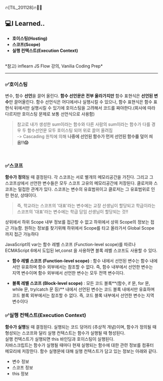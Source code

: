 🔥[TIL_201128]🔥🏃‍♀️

## 💻I Learned..
- **호이스팅(Hosting)**
- **스코프(Scope)**
- **실행 컨텍스트(Execution Context)**
</br>
 *참고) inflearn JS Flow 강의, Vanilia Coding Prep*

---------------

### ✅호이스팅

변수, 함수 **선언**을 끌어 올린다. **함수 선언문은 전부 올라가지만** 함수 표현식은 **선언된 변수**만 끌어올린다.
함수 선언식은 어디에서나 실행시킬 수 있으나, 함수 표현식은 함수 표현식 뒤에서만 실행시킬 수 있기에 호이스팅을 고려해서 코드를 짜야한다.(회사에 따라 다르지만 호이스팅 문제로 보통 선언식으로 사용함)

> 참고로 내가 생성한 sum이라는 함수와 다른 사람의 sum이라는 함수가 다를 경우 두 함수선언문 모두 호이스팅 되어 위로 끌어 올려짐 </br>
> -> Cascading 원칙에 의해 **나중에 선언된 함수가 먼저 선언된 함수를 덮어 씌움!!😱** 

<br/>

### ✅스코프 
**함수가 정의**될 때 결정된다.
각 스코프는 서로 별개의 메모리공간을 가진다. 그리고 그 스코프상에서 선언한 변수들은 모두 스코프 고유의 메모리공간에 저장된다. 클로저와 스코프는 밀접한 관계가 있다. 스코프는 변수의 유효범위이고 클로저는 그 유효범위로 인한 현상, 상태이다. </br>
>즉, 학교라는 스코프의 '대표'라는 변수에는 교장 선생님이 할당되고 학급이라는 스코프의 '대표'라는 변수에는 학급 담임 선생님이 할당되는 것!!

 상위에서 하위 Scope 내부 정보를 접근할 수 없고 하위에서 상위 Scope의 정보는 접근 가능함. 원하는 정보를 찾기위해 하위에서 Scope를 타고 올라가서 Global Scope까지 접근 가능하다
<br/>

JavaScript의 var는 함수 레벨 스코프 (Function-level scope)를 따르나 ECMAScript 6에서 도입된 let,const 을 사용하면 블록 레벨 스코프도 사용할 수 있다.

- **함수 레벨 스코프 (Function-level scope)** : 함수 내에서 선언된 변수는 함수 내에서만 유효하며 함수 외부에서는 참조할 수 없다. 즉, 함수 내부에서 선언한 변수는 지역 변수이며 함수 외부에서 선언한 변수는 모두 전역 변수이다.
  
- **블록 레벨 스코프 (Block-level scope)** : 모든 코드 블록**(함수, if 문, for 문, while 문, try/catch 문 등)** 내에서 선언된 변수는 코드 블록 내에서만 유효하며 코드 블록 외부에서는 참조할 수 없다. 즉, 코드 블록 내부에서 선언한 변수는 지역 변수이다

### ✅실행 컨텍스트(Execution Context)
**함수가 실행**될 때 결정된다.
 실행되는 코드 덩어리 (추상적 개념)이며, 함수가 정의될 때 형성되는 스코프와 달리 실행 컨텍스트는 함수가 실행될 때 형성된다.
 <br/>
 실행 컨텍스트가 실행되면 this 바인딩과 호이스팅이 실행된다.
 <br/>
 자바스크립트는 함수가 실행될 때마다 현재 실행되는 함수에 대한 관련 정보를 컴퓨터 메모리에 저장한다. 함수 실행문에 대해 실행 컨텍스트가 담고 있는 정보는 아래와 같다.
- 변수 정보
- 스코프 정보
- this 정보





